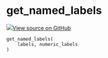 # get_named_labels



[![](https://www.tensorflow.org/images/GitHub-Mark-32px.png)View source on GitHub](https://www.github.com/wandb/client/tree/v0.10.27/wandb/sklearn/__init__.py#L48-L49)






<pre><code>get_named_labels(
    labels, numeric_labels
)</code></pre>



